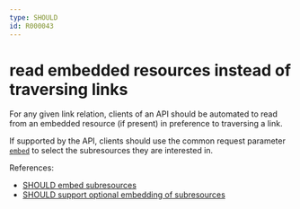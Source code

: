 ```yaml
---
type: SHOULD
id: R000043
---
```


# read embedded resources instead of traversing links

For any given link relation, clients of an API should be automated to read from an embedded resource (if present) in preference to traversing a link.

If supported by the API, clients should use the common request parameter
[`embed`](@guidelines/R000049) to select the subresources they are interested in.

References:
- [SHOULD embed subresources](@guidelines/R000041)
- [SHOULD support optional embedding of subresources](@guidelines/R000063)
